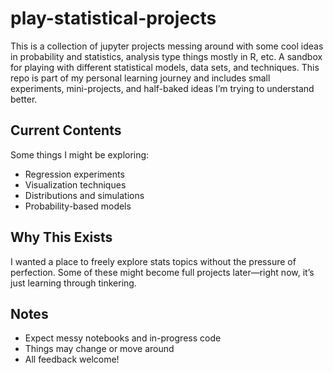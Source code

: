 # play-statistical-projects
This is a collection of jupyter projects messing around with some cool ideas in probability and statistics, analysis type things mostly in R, etc. 
A sandbox for playing with different statistical models, data sets, and techniques. This repo is part of my personal learning journey and includes small experiments, mini-projects, and half-baked ideas I’m trying to understand better.

## Current Contents

Some things I might be exploring:
- Regression experiments
- Visualization techniques
- Distributions and simulations
- Probability-based models

## Why This Exists

I wanted a place to freely explore stats topics without the pressure of perfection. Some of these might become full projects later—right now, it’s just learning through tinkering.

## Notes

- Expect messy notebooks and in-progress code
- Things may change or move around
- All feedback welcome!
